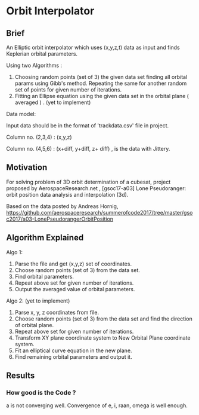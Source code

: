 # Orbit Interpolator
## Brief

  An Elliptic orbit interpolator which uses (x,y,z,t) data as input and finds Keplerian orbital parameters. 
  
  Using two Algorithms :
  1. Choosing random points (set of 3) the given data set finding all orbital params using Gibb's method. Repeating the same for another random set of points for given number of iterations.
  2. Fitting an Ellipse equation using the given data set in the orbital plane ( averaged ) . (yet to implement)
 
  
  Data model:
  
  Input data should be in the format of 'trackdata.csv' file in project.
  
  Column no. (2,3,4) : (x,y,z)
  
  Column no. (4,5,6) : (x+diff, y+diff, z+ diff) , is the data with Jittery.
  
## Motivation
  For solving problem of 3D orbit determination of a cubesat, project proposed by AerospaceResearch.net , [gsoc17-a03] Lone Pseudoranger:   orbit position data analysis and interpolation (3d).
  
  Based on the data posted by Andreas Hornig,  https://github.com/aerospaceresearch/summerofcode2017/tree/master/gsoc2017/a03-LonePseudorangerOrbitPosition 
  
## Algorithm Explained
Algo 1:

  1. Parse the file and get (x,y,z) set of coordinates.
  2. Choose random points (set of 3) from the data set.
  3. Find orbital parameters.
  4. Repeat above set for given number of iterations.
  5. Output the averaged value of orbital parameters.

Algo 2: (yet to implement)
 1. Parse x, y, z coordinates from file.
 2. Choose random points (set of 3) from the data set and find the direction of orbital plane.
 3. Repeat above set for given number of iterations.
 4. Transform XY plane coordinate system to New Orbital Plane coordinate system.
 5. Fit an elliptical curve equation in the new plane.
 6. Find remaining orbital parameters and output it.
 
## Results
  
### How good is the Code ? 

a is not converging well.
Convergence of e, i, raan, omega is well enough.
